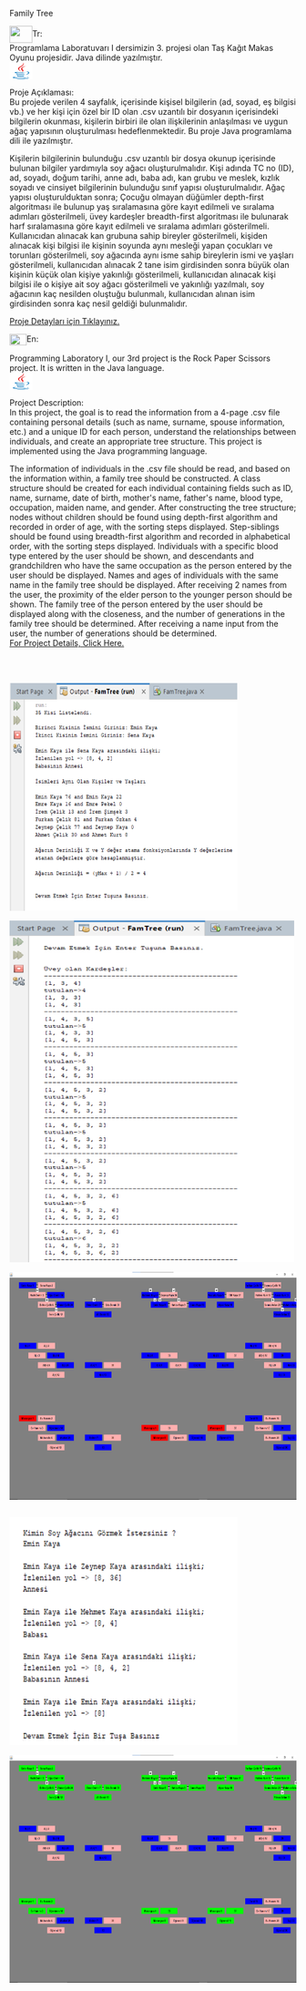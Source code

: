 Family Tree<br>

<img align="center" src="https://www.svgrepo.com/show/237418/turkey.svg"  height="30" width="40" />Tr:</a><br>
Programlama Laboratuvarı I dersimizin 3. projesi olan Taş Kağıt Makas Oyunu projesidir.
Java dilinde yazılmıştır.<br>
<img align="center" src="https://raw.githubusercontent.com/devicons/devicon/master/icons/java/java-original.svg"  height="30" width="40" /></a><br>

Proje Açıklaması:<br>
Bu projede verilen 4 sayfalık, içerisinde kişisel bilgilerin (ad, soyad, eş bilgisi vb.) ve her kişi için özel bir ID olan .csv uzantılı bir dosyanın içerisindeki bilgilerin okunması, kişilerin birbiri ile olan ilişkilerinin anlaşılması ve uygun ağaç yapısının oluşturulması hedeflenmektedir. Bu proje Java programlama dili ile yazılmıştır.

Kişilerin bilgilerinin bulunduğu .csv uzantılı bir dosya okunup içerisinde bulunan bilgiler yardımıyla soy ağacı oluşturulmalıdır. Kişi adında TC no (ID), ad, soyadı, doğum tarihi, anne adı, baba adı, kan grubu ve meslek, kızlık soyadı ve cinsiyet bilgilerinin bulunduğu sınıf yapısı oluşturulmalıdır. Ağaç yapısı oluşturulduktan sonra; Çocuğu olmayan düğümler depth-first algoritması ile bulunup yaş sıralamasına göre kayıt edilmeli ve sıralama adımları gösterilmeli, üvey kardeşler breadth-first algoritması ile bulunarak harf sıralamasına göre kayıt edilmeli ve sıralama adımları gösterilmeli. Kullanıcıdan alınacak kan grubuna sahip bireyler gösterilmeli, kişiden alınacak kişi bilgisi ile kişinin soyunda aynı mesleği yapan çocukları ve torunları gösterilmeli, soy ağacında aynı isme sahip bireylerin ismi ve yaşları gösterilmeli, kullanıcıdan alınacak 2 tane isim girdisinden sonra büyük olan kişinin küçük olan kişiye yakınlığı gösterilmeli, kullanıcıdan alınacak kişi bilgisi ile o kişiye ait soy ağacı gösterilmeli ve yakınlığı yazılmalı, soy ağacının kaç nesilden oluştuğu bulunmalı, kullanıcıdan alınan isim girdisinden sonra kaç nesil geldiği bulunmalıdır.
<br>

[Proje Detayları için Tıklayınız.](https://github.com/betulbodurrr/FamilyTree/blob/main/Project_3.pdf)<br>


<img align="center" src="https://www.svgrepo.com/show/365950/usa.svg"  height="20" width="30" />En:</a><br>

Programming Laboratory I, our 3rd project is the Rock Paper Scissors project.
It is written in the Java language.<br>
<img align="center" src="https://raw.githubusercontent.com/devicons/devicon/master/icons/java/java-original.svg"  height="30" width="40" /></a><br>

Project Description:<br>
In this project, the goal is to read the information from a 4-page .csv file containing personal details (such as name, surname, spouse information, etc.) and a unique ID for each person, understand the relationships between individuals, and create an appropriate tree structure. This project is implemented using the Java programming language.

The information of individuals in the .csv file should be read, and based on the information within, a family tree should be constructed. A class structure should be created for each individual containing fields such as ID, name, surname, date of birth, mother's name, father's name, blood type, occupation, maiden name, and gender. After constructing the tree structure; nodes without children should be found using depth-first algorithm and recorded in order of age, with the sorting steps displayed. Step-siblings should be found using breadth-first algorithm and recorded in alphabetical order, with the sorting steps displayed. Individuals with a specific blood type entered by the user should be shown, and descendants and grandchildren who have the same occupation as the person entered by the user should be displayed. Names and ages of individuals with the same name in the family tree should be displayed. After receiving 2 names from the user, the proximity of the elder person to the younger person should be shown. The family tree of the person entered by the user should be displayed along with the closeness, and the number of generations in the family tree should be determined. After receiving a name input from the user, the number of generations should be determined.
<br>
[For Project Details, Click Here.](https://github.com/betulbodurrr/FamilyTree/blob/main/Project_3.pdf)



<br><br>

<img align="center" src="https://github.com/betulbodurrr/FamilyTree/blob/main/img1.png"  height="400" width="400" /></a><br><br>
<img align="center" src="https://github.com/betulbodurrr/FamilyTree/blob/main/img2.png"  height="600" width="500" /></a><br><br>
<img align="center" src="https://github.com/betulbodurrr/FamilyTree/blob/main/img3.png"  height="400" width="800" /></a><br><br>

<img align="center" src="https://github.com/betulbodurrr/FamilyTree/blob/main/img4.png"  height="400" width="400" /></a><br><br>
<img align="center" src="https://github.com/betulbodurrr/FamilyTree/blob/main/img5.png"  height="400" width="800" /></a><br><br>
